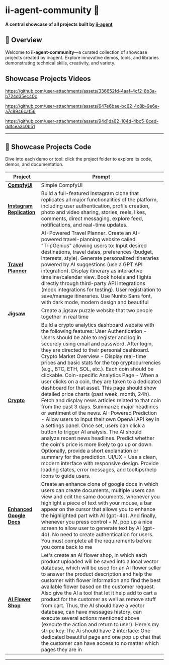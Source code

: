 
# ii-agent-community 🚀

**A central showcase of all projects built by [ii-agent](https://github.com/Intelligent-Internet/ii-agent)**



## 📖 Overview

Welcome to **ii‑agent‑community**—a curated collection of showcase projects created by ii‑agent. Explore innovative demos, tools, and libraries demonstrating technical skills, creativity, and variety.

## Showcase Projects Videos

https://github.com/user-attachments/assets/336652fd-4aaf-4cf2-8b3a-b724d35ec40c

https://github.com/user-attachments/assets/647e6bae-bc62-4c8b-9e6e-a7c8946caf56

https://github.com/user-attachments/assets/94d1da62-104d-4bc5-8ced-ddfcea3c0b51


---

## 🎯 Showcase Projects Code

Dive into each demo or tool: click the project folder to explore its code, demos, and documentation.

| Project | Prompt |
|---------|--------|
| [**CompfyUI**](./simple-comfyui) | Simple CompfyUI |
| [**Instagram Replication**](./clone-instagram) | Build a full-featured Instagram clone that replicates all major functionalities of the platform, including user authentication, profile creation, photo and video sharing, stories, reels, likes, comments, direct messaging, explore feed, notifications, and real-time updates. |
| [**Travel Planner**](./travel-planner) | AI-Powered Travel Planner. Create an AI-powered travel-planning website called "TripGenius" allowing users to: Input desired destinations, travel dates, preferences (budget, interests, style). Generate personalized itineraries powered by AI suggestions (use a GPT API integration). Display itinerary as interactive timeline/calendar view. Book hotels and flights directly through third-party API integrations (mock integrations for testing). User registration to save/manage itineraries. Use Nunito Sans font, with dark mode, modern design and beautiful |
| [**Jigsaw**](./jigsaw-puzzle) | Create a jigsaw puzzle website that two people together in real time |
| [**Crypto**](./crypto-platform) | Build a crypto analytics dashboard website with the following features: User Authentication - Users should be able to register and log in securely using email and password. After login, they are directed to their personal dashboard. Crypto Market Overview - Display real-time prices and basic stats for the top cryptocurrencies (e.g., BTC, ETH, SOL, etc.). Each coin should be clickable. Coin-specific Analytics Page - When a user clicks on a coin, they are taken to a dedicated dashboard for that asset. This page should show detailed price charts (past week, month, 24h). Fetch and display news articles related to that coin from the past 3 days. Summarize major headlines or sentiment of the news. AI-Powered Prediction - Allow users to input their own OpenAI API key in a settings panel. Once set, users can click a button to trigger AI analysis. The AI should analyze recent news headlines. Predict whether the coin's price is more likely to go up or down. Optionally, provide a short explanation or summary for the prediction. UI/UX - Use a clean, modern interface with responsive design. Provide loading states, error messages, and tooltips/help icons to guide users. |
| [**Enhanced Google Docs**](./enhanced-docs) | Create an enhance clone of google docs in which users can create documents, multiple users can view and edit the same documents, whenever you highlight a piece of text with your mouse, a bar appear on the cursor that allows you to enhance the highlighted part with AI (gpt-4o). And finally, whenever you press control + M, pop up a nice screen to allow user to generate text by AI (gpt-4o). No need to create authentication for users. You must complete all the requirements before you come back to me|
 | [**AI Flower Shop**](./ai-flower-shop) |  Let's create an AI flower shop, in which each product uploaded will be saved into a local vector database, which will be used for an AI flower seller to answer the product description and help the customer with flower information and find the best available flower based on the customer request. Also give the AI a tool that let it help add to cart a product for the customer as well as remove stuff from cart. Thus, the AI should have a vector database, can have messages history, can execute several actions mentioned above (execute the action and return to user). Here's my stripe key:The Ai should have 2 interface: One dedicated beautiful page and one pop up chat that the customer can have access to no matter which pages they are in |
---
